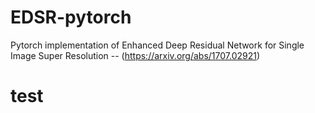 # EDSR-pytorch
Pytorch implementation of Enhanced Deep Residual Network for Single Image Super Resolution -- (https://arxiv.org/abs/1707.02921)
# test
